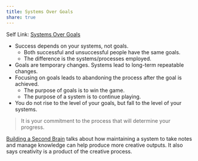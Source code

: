 ```yaml
---
title: Systems Over Goals
share: true
---
```


Self Link: [Systems Over Goals](Systems%20Over%20Goals.md)

* Success depends on your systems, not goals.
  * Both successful and unsuccessful people have the same goals.
  * The difference is the systems/processes employed.
* Goals are temporary changes. Systems lead to long-term repeatable changes.
* Focusing on goals leads to abandoning the process after the goal is achieved.
  * The purpose of goals is to win the game.
  * The purpose of a system is to continue playing.
* You do not rise to the level of your goals, but fall to the level of your systems.

 > 
 > It is your commitment to the process that will determine your progress.

[Building a Second Brain](./Building%20a%20Second%20Brain.md) talks about how maintaining a system to take notes and manage knowledge can help produce more creative outputs. It also says creativity is a product of the creative process.
